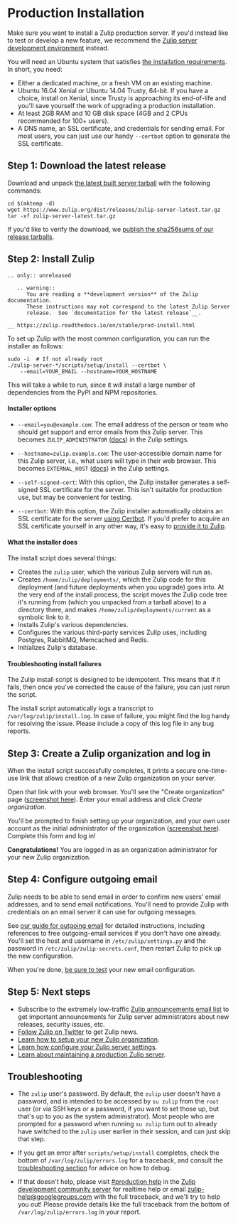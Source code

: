 # Production Installation

Make sure you want to install a Zulip production server. If you'd
instead like to test or develop a new feature, we recommend the
[Zulip server development environment](../development/overview.html#requirements) instead.

You will need an Ubuntu system that satisfies
[the installation requirements](../production/requirements.html).  In short,
you need:
* Either a dedicated machine, or a fresh VM on an existing machine.
* Ubuntu 16.04 Xenial or Ubuntu 14.04 Trusty, 64-bit.  If you have a
  choice, install on Xenial, since Trusty is approaching its
  end-of-life and you'll save yourself the work of upgrading a
  production installation.
* At least 2GB RAM and 10 GB disk space (4GB and 2 CPUs recommended for 100+ users).
* A DNS name, an SSL certificate, and credentials for sending email.
  For most users, you can just use our handy `--certbot` option to
  generate the SSL certificate.

## Step 1: Download the latest release

Download and unpack [the latest built server
tarball](https://www.zulip.org/dist/releases/zulip-server-latest.tar.gz)
with the following commands:

```
cd $(mktemp -d)
wget https://www.zulip.org/dist/releases/zulip-server-latest.tar.gz
tar -xf zulip-server-latest.tar.gz
```

If you'd like to verify the download, we
[publish the sha256sums of our release tarballs](https://www.zulip.org/dist/releases/SHA256SUMS.txt).

## Step 2: Install Zulip

```eval_rst
.. only:: unreleased

   .. warning::
      You are reading a **development version** of the Zulip documentation.
      These instructions may not correspond to the latest Zulip Server
      release.  See `documentation for the latest release`__.

__ https://zulip.readthedocs.io/en/stable/prod-install.html
```

To set up Zulip with the most common configuration, you can run the
installer as follows:

```
sudo -i  # If not already root
./zulip-server-*/scripts/setup/install --certbot \
    --email=YOUR_EMAIL --hostname=YOUR_HOSTNAME
```

This will take a while to run, since it will install a large number of
dependencies from the PyPI and NPM repositories.

#### Installer options

* `--email=you@example.com`: The email address of the person or team
  who should get support and error emails from this Zulip server.
  This becomes `ZULIP_ADMINISTRATOR` ([docs][doc-settings]) in the
  Zulip settings.

* `--hostname=zulip.example.com`: The user-accessible domain name for
  this Zulip server, i.e., what users will type in their web browser.
  This becomes `EXTERNAL_HOST` ([docs][doc-settings]) in the Zulip
  settings.

* `--self-signed-cert`: With this option, the Zulip installer
  generates a self-signed SSL certificate for the server.  This isn't
  suitable for production use, but may be convenient for testing.

* `--certbot`: With this option, the Zulip installer automatically
  obtains an SSL certificate for the server [using Certbot][doc-certbot].
  If you'd prefer to acquire an SSL certificate yourself in any other
  way, it's easy to [provide it to Zulip][doc-ssl-manual].

[doc-settings]: ../production/settings.html
[doc-certbot]: ../production/ssl-certificates.html#certbot-recommended
[doc-ssl-manual]: ../production/ssl-certificates.html#manual-install

#### What the installer does

The install script does several things:
* Creates the `zulip` user, which the various Zulip servers will run as.
* Creates `/home/zulip/deployments/`, which the Zulip code for this
deployment (and future deployments when you upgrade) goes into.  At the
very end of the install process, the script moves the Zulip code tree
it's running from (which you unpacked from a tarball above) to a
directory there, and makes `/home/zulip/deployments/current` as a
symbolic link to it.
* Installs Zulip's various dependencies.
* Configures the various third-party services Zulip uses, including
Postgres, RabbitMQ, Memcached and Redis.
* Initializes Zulip's database.

#### Troubleshooting install failures

The Zulip install script is designed to be idempotent.  This means
that if it fails, then once you've corrected the cause of the failure,
you can just rerun the script.

The install script automatically logs a transcript to
`/var/log/zulip/install.log`.  In case of failure, you might find the
log handy for resolving the issue.  Please include a copy of this log
file in any bug reports.

## Step 3: Create a Zulip organization and log in

When the install script successfully completes, it prints a secure
one-time-use link that allows creation of a new Zulip organization on
your server.

Open that link with your web browser. You'll see the "Create
organization" page ([screenshot here](../_static/zulip-create-realm.png)).
Enter your email address and click *Create organization*.

You'll be prompted to finish setting up your organization, and your
own user account as the initial administrator of the organization
([screenshot here](../_static/zulip-create-user-and-org.png)).
Complete this form and log in!

**Congratulations!** You are logged in as an organization
administrator for your new Zulip organization.

## Step 4: Configure outgoing email

Zulip needs to be able to send email in order to confirm new users'
email addresses, and to send email notifications.  You'll need to
provide Zulip with credentials on an email server it can use for
outgoing messages.

See [our guide for outgoing email](email.html) for detailed
instructions, including references to free outgoing-email services if
you don't have one already.  You'll set the host and username in
`/etc/zulip/settings.py` and the password in
`/etc/zulip/zulip-secrets.conf`, then restart Zulip to pick up the new
configuration.

When you're done, [be sure to
test](email.html#testing-and-troubleshooting) your new email
configuration.

## Step 5: Next steps

* Subscribe to the extremely low-traffic
[Zulip announcements email list](https://groups.google.com/forum/#!forum/zulip-announce)
to get important announcements for Zulip server administrators about
new releases, security issues, etc.
* [Follow Zulip on Twitter](https://twitter.com/zulip) to get Zulip news.
* [Learn how to setup your new Zulip organization][realm-admin-docs].
* [Learn how configure your Zulip server settings](settings.html).
* [Learn about maintaining a production Zulip server](../production/maintain-secure-upgrade.html).

## Troubleshooting

* The `zulip` user's password.  By default, the `zulip` user doesn't
have a password, and is intended to be accessed by `su zulip` from the
`root` user (or via SSH keys or a password, if you want to set those
up, but that's up to you as the system administrator).  Most people
who are prompted for a password when running `su zulip` turn out to
already have switched to the `zulip` user earlier in their session,
and can just skip that step.

* If you get an error after `scripts/setup/install` completes, check
the bottom of `/var/log/zulip/errors.log` for a traceback, and consult
the [troubleshooting section](troubleshooting.html) for advice on
how to debug.

* If that doesn't help, please visit
[#production help](https://chat.zulip.org/#narrow/stream/production.20help)
in the [Zulip development community server](../contributing/chat-zulip-org.html) for
realtime help or email zulip-help@googlegroups.com with the full
traceback, and we'll try to help you out!  Please provide details like
the full traceback from the bottom of `/var/log/zulip/errors.log` in
your report.

[realm-admin-docs]: https://zulipchat.com/help/getting-your-organization-started-with-zulip
